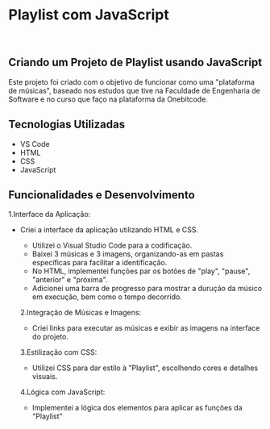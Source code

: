 # Playlist com JavaScript
<br>

<h2> Criando um Projeto de Playlist usando JavaScript </h2>
Este projeto foi criado com o objetivo de funcionar como uma "plataforma de músicas", baseado nos estudos que tive na Faculdade de Engenharia de Software e no curso que faço na plataforma da Onebitcode.

## Tecnologias Utilizadas
* VS Code
* HTML
* CSS
* JavaScript


## Funcionalidades e Desenvolvimento
 1.Interface da Aplicação: 

- Criei a interface da aplicação utilizando HTML e CSS.  
  - Utilizei o Visual Studio Code para a codificação.
  - Baixei 3 músicas e 3 imagens, organizando-as em pastas  específicas para facilitar a identificação.
  - No HTML, implementei funções par os botões de "play", "pause", "anterior" e "próxima".
   - Adicionei uma barra de progresso para mostrar a durução da músico em execução, bem como o tempo decorrido.
  
  2.Integração de Músicas e Imagens:
  - Criei links para executar as músicas e exibir as imagens na interface do projeto.

  3.Estilização com CSS:
  - Utilizei CSS para dar estilo à "Playlist", escolhendo cores e detalhes visuais.

  4.Lógica com JavaScript:
  - Implementei a lógica dos elementos para aplicar as funções da "Playlist"
